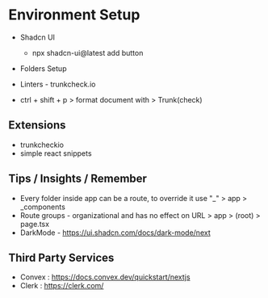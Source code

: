 

# Environment Setup

- Shadcn UI
  - npx shadcn-ui@latest add button


- Folders Setup
 - Linters - trunkcheck.io
 - ctrl + shift + p > format document with > Trunk(check)

## Extensions
 - trunkcheckio
 - simple react snippets

## Tips / Insights / Remember
 - Every folder inside app can be a route, to override it use "_"  > app > _components
 - Route groups - organizational and has no effect on URL  >   app > (root) > page.tsx
 - DarkMode - https://ui.shadcn.com/docs/dark-mode/next
 

## Third Party Services
 - Convex : https://docs.convex.dev/quickstart/nextjs
 - Clerk : https://clerk.com/